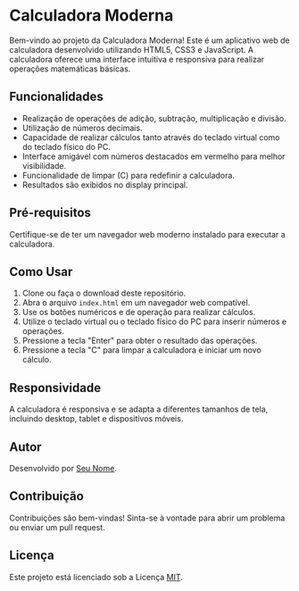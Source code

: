 # Calculadora Moderna

Bem-vindo ao projeto da Calculadora Moderna! Este é um aplicativo web de calculadora desenvolvido utilizando HTML5, CSS3 e JavaScript. A calculadora oferece uma interface intuitiva e responsiva para realizar operações matemáticas básicas.

## Funcionalidades

- Realização de operações de adição, subtração, multiplicação e divisão.
- Utilização de números decimais.
- Capacidade de realizar cálculos tanto através do teclado virtual como do teclado físico do PC.
- Interface amigável com números destacados em vermelho para melhor visibilidade.
- Funcionalidade de limpar (C) para redefinir a calculadora.
- Resultados são exibidos no display principal.

## Pré-requisitos

Certifique-se de ter um navegador web moderno instalado para executar a calculadora.

## Como Usar

1. Clone ou faça o download deste repositório.
2. Abra o arquivo `index.html` em um navegador web compatível.
3. Use os botões numéricos e de operação para realizar cálculos.
4. Utilize o teclado virtual ou o teclado físico do PC para inserir números e operações.
5. Pressione a tecla "Enter" para obter o resultado das operações.
6. Pressione a tecla "C" para limpar a calculadora e iniciar um novo cálculo.

## Responsividade

A calculadora é responsiva e se adapta a diferentes tamanhos de tela, incluindo desktop, tablet e dispositivos móveis.

## Autor

Desenvolvido por [Seu Nome](https://seu-site.com).

## Contribuição

Contribuições são bem-vindas! Sinta-se à vontade para abrir um problema ou enviar um pull request.

## Licença

Este projeto está licenciado sob a Licença [MIT](LICENSE).
